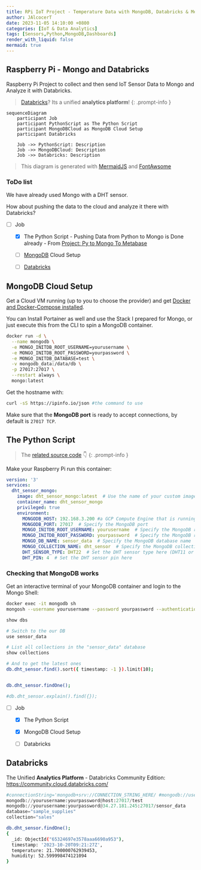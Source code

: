 ```yaml
---
title: RPi IoT Project - Temperature Data with MongoDB, Databricks & Metabase
author: JAlcocerT
date: 2023-11-05 14:10:00 +0800
categories: [IoT & Data Analytics]
tags: [Sensors,Python,MongoDB,Dashboards]
render_with_liquid: false
mermaid: true
---
```


## Raspberry Pi - Mongo and Databricks

Raspberry Pi Project to collect and then send IoT Sensor Data to Mongo and Analyze it with Databricks.

>  [Databricks](https://jalcocert.github.io/JAlcocerT/big-data-tools-for-data-analytics/#databricks)? Its a unified **analytics platform**!
{: .prompt-info }

```mermaid
sequenceDiagram
    participant Job
    participant PythonScript as The Python Script
    participant MongoDBCloud as MongoDB Cloud Setup
    participant Databricks

    Job ->> PythonScript: Description
    Job ->> MongoDBCloud: Description
    Job ->> Databricks: Description
```

> This diagram is generated with [MermaidJS](https://mermaid.js.org/syntax/sequenceDiagram.html) and [FontAwsome](https://fontawesome.com/v5/search?o=r&m=free)

<!-- 
```mermaid
 gantt
  title  Adding GANTT diagram functionality to mermaid
  apple :a, 2017-07-20, 1w
  banana :crit, b, 2017-07-23, 1d
  cherry :active, c, after b a, 1d
``` 
-->

### ToDo list

We have already used Mongo with a DHT sensor.

How about pushing the data to the cloud and analyze it there with Databricks?

- [ ] Job
  + [x] The Python Script - Pushing Data from Python to Mongo is Done already - From [Project: Py to Mongo To Metabase](https://jalcocert.github.io/RPi/posts/rpi-iot-dht1122-mongo/)
  + [ ] [MongoDB](#mongodb-cloud-setup) Cloud Setup
  + [ ] [Databricks](#databricks)


## MongoDB Cloud Setup

Get a Cloud VM running (up to you to choose the provider) and get [Docker and Docker-Compose installed](https://jalcocert.github.io/RPi/posts/selfhosting-with-docker/).


You can Install Portainer as well and use the Stack I prepared for Mongo, or just execute this from the CLI to spin a MongoDB container.

```sh
docker run -d \
  --name mongodb \
  -e MONGO_INITDB_ROOT_USERNAME=yourusername \
  -e MONGO_INITDB_ROOT_PASSWORD=yourpassword \
  -e MONGO_INITDB_DATABASE=test \
  -v mongodb_data:/data/db \
  -p 27017:27017 \
  --restart always \
  mongo:latest
```

Get the hostname with: 

```sh
curl -sS https://ipinfo.io/json #the command to use
```

Make sure that the **MongoDB port** is ready to accept connections, by default is `27017 TCP`.


## The Python Script

>  The [related source code](https://github.com/JAlcocerT/RPi/tree/main/Z_IoT/DHT11-to-InfluxDB) 👇
{: .prompt-info }

Make your Raspberry Pi run this container:

```yml
version: '3'
services:
  dht_sensor_mongo:
    image: dht_sensor_mongo:latest  # Use the name of your custom image
    container_name: dht_sensor_mongo
    privileged: true
    environment:
      MONGODB_HOST: 192.168.3.200 #a GCP Compute Engine that is running MongoDB
      MONGODB_PORT: 27017  # Specify the MongoDB port
      MONGO_INITDB_ROOT_USERNAME: yourusername  # Specify the MongoDB root username
      MONGO_INITDB_ROOT_PASSWORD: yourpassword  # Specify the MongoDB root password
      MONGO_DB_NAME: sensor_data  # Specify the MongoDB database name
      MONGO_COLLECTION_NAME: dht_sensor  # Specify the MongoDB collection name
      DHT_SENSOR_TYPE: DHT22  # Set the DHT sensor type here (DHT11 or DHT22)
      DHT_PIN: 4  # Set the DHT sensor pin here      

```


### Checking that MongoDB works

Get an interactive terminal of your MongoDB container and login to the Mongo Shell:

```sh
docker exec -it mongodb sh
mongosh --username yourusername --password yourpassword --authenticationDatabase admin
```

```sh
show dbs

# Switch to the our DB
use sensor_data

# List all collections in the "sensor_data" database
show collections

# And to get the latest ones
db.dht_sensor.find().sort({ timestamp: -1 }).limit(10);


db.dht_sensor.findOne();

#db.dht_sensor.explain().find({});
```

- [ ] Job
  + [x] The Python Script
  + [x] MongoDB Cloud Setup
  + [ ] Databricks


## Databricks

The Unified **Analytics Platform** - Databricks Community Edition: <https://community.cloud.databricks.com/>


```py
#connectionString='mongodb+srv://CONNECTION_STRING_HERE/ #mongodb://username:password@host:port/database
mongodb://yourusername:yourpassword@host:27017/test
mongodb://yourusername:yourpassword@34.27.181.245:27017/sensor_data
database="sample_supplies"
collection="sales"
```

```sh
db.dht_sensor.findOne();
{
  _id: ObjectId("65324697e3578aaa6690a953"),
  timestamp: '2023-10-20T09:21:27Z',
  temperature: 21.700000762939453,
  humidity: 52.599998474121094
}
```